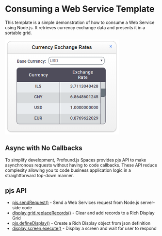 Consuming a Web Service Template
================================
This template is a simple demonstration of how to consume a Web Service using Node.js. It retrieves
currency exchange data and presents it in a sortable grid.

![Screenshot](public/image01.png)

Async with No Callbacks
-----------------------
To simplify development, Profound.js Spaces provides pjs API to make asynchronous requests without having to
code callbacks. These API reduce complexity allowing you to code business application logic in a 
straightforward top-down manner.


pjs API
-------
- [pjs.sendRequest()](https://profoundjs.com/docs/profound.js-api/sendrequest) - Send a Web Services request from Node.js server-side code
- [display.grid.replaceRecords()](https://profoundjs.com/docs/profound.js-api/definedisplay#replacerecords-grid-method) - Clear and add records to a Rich Display Grid
- [pjs.defineDisplay()](https://profoundjs.com/docs/profound.js-api/definedisplay) - Create a Rich Display object from json definition
- [display.screen.execute()](https://profoundjs.com/docs/profound.js-api/definedisplay#execute-screen-method) - Display a screen and wait for user to respond

